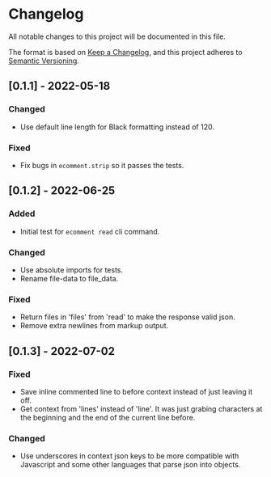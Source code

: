 # Changelog
All notable changes to this project will be documented in this file.

The format is based on [Keep a Changelog](https://keepachangelog.com/en/1.0.0/),
and this project adheres to [Semantic Versioning](https://semver.org/spec/v2.0.0.html).

## [0.1.1] - 2022-05-18
### Changed
- Use default line length for Black formatting instead of 120.
### Fixed
- Fix bugs in `ecomment.strip` so it passes the tests.

## [0.1.2] - 2022-06-25
### Added
- Initial test for `ecomment read` cli command.
### Changed
- Use absolute imports for tests.
- Rename file-data to file\_data.
### Fixed
- Return files in 'files' from 'read' to make the response valid json.
- Remove extra newlines from markup output.

## [0.1.3] - 2022-07-02
### Fixed
- Save inline commented line to before context instead of just leaving it off.
- Get context from 'lines' instead of 'line'. It was just grabing characters at
  the beginning and the end of the current line before.
### Changed
- Use underscores in context json keys to be more compatible with Javascript
  and some other languages that parse json into objects.
